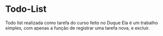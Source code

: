 # Todo-List

Todo list realizada como tarefa do curso feito no Duque
Ela é um trabalho simples, com apenas a função de registrar uma tarefa nova, e excluir.
